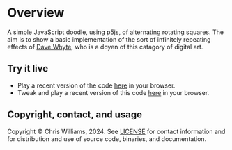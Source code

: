 # Overview

A simple JavaScript doodle, using [p5js](https://p5js.org/), of alternating rotating squares. The aim is to show a basic implementation of the sort of infinitely repeating effects of [Dave Whyte](https://beesandbombs.com/), who is a doyen of this catagory of digital art.

## Try it live

* Play a recent version of the code [here](https://editor.p5js.org/diodesign/full/1F-EoT8Ud) in your browser.
* Tweak and play a recent version of this code [here](https://editor.p5js.org/diodesign/sketches/1F-EoT8Ud) in your browser.

## Copyright, contact, and usage

Copyright &copy; Chris Williams, 2024. See [LICENSE](LICENSE) for contact information and for distribution and use of source code, binaries, and documentation.
